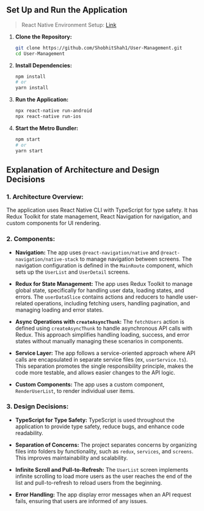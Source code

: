 ## Set Up and Run the Application

> React Native Environment Setup: [Link](https://reactnative.dev/docs/next/set-up-your-environment)

1. **Clone the Repository:**

   ```bash
   git clone https://github.com/ShobhitShah1/User-Management.git
   cd User-Management
   ```

2. **Install Dependencies:**

   ```bash
   npm install
   # or
   yarn install
   ```

3. **Run the Application:**

   ```bash
   npx react-native run-android
   npx react-native run-ios
   ```

4. **Start the Metro Bundler:**

   ```bash
   npm start
   # or
   yarn start
   ```

## Explanation of Architecture and Design Decisions

### 1. Architecture Overview:

The application uses React Native CLI with TypeScript for type safety. It has Redux Toolkit for state management, React Navigation for navigation, and custom components for UI rendering.

### 2. Components:

- **Navigation:**
  The app uses `@react-navigation/native` and `@react-navigation/native-stack` to manage navigation between screens. The navigation configuration is defined in the `MainRoute` component, which sets up the `UserList` and `UserDetail` screens.

- **Redux for State Management:**
  The app uses Redux Toolkit to manage global state, specifically for handling user data, loading states, and errors. The `userDataSlice` contains actions and reducers to handle user-related operations, including fetching users, handling pagination, and managing loading and error states.

- **Async Operations with `createAsyncThunk`:**
  The `fetchUsers` action is defined using `createAsyncThunk` to handle asynchronous API calls with Redux. This approach simplifies handling loading, success, and error states without manually managing these scenarios in components.

- **Service Layer:**
  The app follows a service-oriented approach where API calls are encapsulated in separate service files (ex, `userService.ts`). This separation promotes the single responsibility principle, makes the code more testable, and allows easier changes to the API logic.

- **Custom Components:**
  The app uses a custom component, `RenderUserList`, to render individual user items.

### 3. Design Decisions:

- **TypeScript for Type Safety:**
  TypeScript is used throughout the application to provide type safety, reduce bugs, and enhance code readability.

- **Separation of Concerns:**
  The project separates concerns by organizing files into folders by functionality, such as `redux`, `services`, and `screens`. This improves maintainability and scalability.

- **Infinite Scroll and Pull-to-Refresh:**
  The `UserList` screen implements infinite scrolling to load more users as the user reaches the end of the list and pull-to-refresh to reload users from the beginning.

- **Error Handling:**
  The app display error messages when an API request fails, ensuring that users are informed of any issues.
